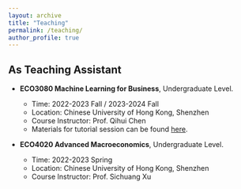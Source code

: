 ```yaml
---
layout: archive
title: "Teaching"
permalink: /teaching/
author_profile: true
---
```


As Teaching Assistant
------
* **ECO3080 Machine Learning for Business**, Undergraduate Level.
  - Time: 2022-2023 Fall / 2023-2024 Fall
  - Location: Chinese University of Hong Kong, Shenzhen
  - Course Instructor: Prof. Qihui Chen
  - Materials for tutorial session can be found [here](https://github.com/Long-Neo/ECO3080-Machine-Learning-for-Business).
  
* **ECO4020 Advanced Macroeconomics**, Undergraduate Level.
  - Time: 2022-2023 Spring
  - Location: Chinese University of Hong Kong, Shenzhen
  - Course Instructor: Prof. Sichuang Xu
